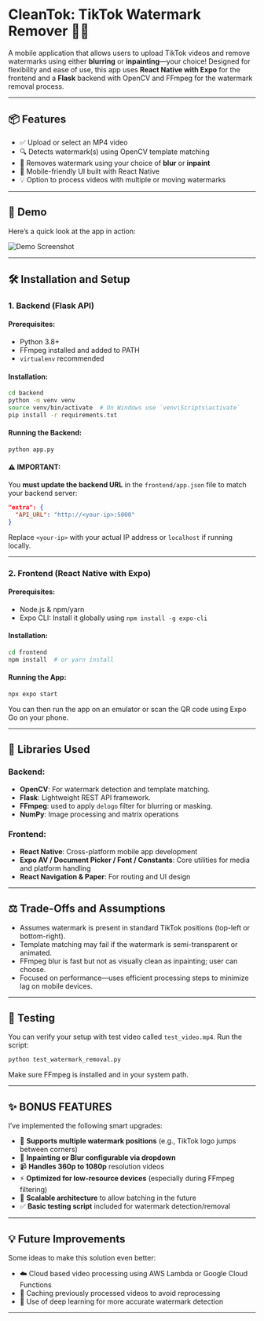 #  CleanTok: TikTok Watermark Remover 🎥❌

A mobile application that allows users to upload TikTok videos and remove watermarks using either **blurring** or **inpainting**—your choice! Designed for flexibility and ease of use, this app uses **React Native with Expo** for the frontend and a **Flask** backend with OpenCV and FFmpeg for the watermark removal process.

---

## 📦 Features

- ✅ Upload or select an MP4 video
- 🔍 Detects watermark(s) using OpenCV template matching
- 🎯 Removes watermark using your choice of **blur** or **inpaint**
- 📱 Mobile-friendly UI built with React Native
- 💡 Option to process videos with multiple or moving watermarks

---

## 🚀 Demo

Here’s a quick look at the app in action:

![Demo Screenshot](./tiktok_logo.png)

---

## 🛠️ Installation and Setup

### 1. Backend (Flask API)

#### Prerequisites:
- Python 3.8+
- FFmpeg installed and added to PATH
- `virtualenv` recommended

#### Installation:
```bash
cd backend
python -m venv venv
source venv/bin/activate  # On Windows use `venv\Scripts\activate`
pip install -r requirements.txt
```

#### Running the Backend:
```bash
python app.py
```

#### ⚠️ IMPORTANT:
You **must update the backend URL** in the `frontend/app.json` file to match your backend server:
```json
"extra": {
  "API_URL": "http://<your-ip>:5000"
}
```
Replace `<your-ip>` with your actual IP address or `localhost` if running locally.

---

### 2. Frontend (React Native with Expo)

#### Prerequisites:
- Node.js & npm/yarn
- Expo CLI: Install it globally using `npm install -g expo-cli`

#### Installation:
```bash
cd frontend
npm install  # or yarn install
```

#### Running the App:
```bash
npx expo start
```

You can then run the app on an emulator or scan the QR code using Expo Go on your phone.

---

## 🧰 Libraries Used

### Backend:
- **OpenCV**: For watermark detection and template matching.
- **Flask**: Lightweight REST API framework.
- **FFmpeg**: used to apply `delogo` filter for blurring or masking.
- **NumPy**: Image processing and matrix operations

### Frontend:
- **React Native**: Cross-platform mobile app development
- **Expo AV / Document Picker / Font / Constants**: Core utilities for media and platform handling
- **React Navigation & Paper**: For routing and UI design

---

## ⚖️ Trade-Offs and Assumptions

- Assumes watermark is present in standard TikTok positions (top-left or bottom-right).
- Template matching may fail if the watermark is semi-transparent or animated.
- FFmpeg blur is fast but not as visually clean as inpainting; user can choose.
- Focused on performance—uses efficient processing steps to minimize lag on mobile devices.

---

## 🧪 Testing

You can verify your setup with test video called `test_video.mp4`. Run the script:

```bash
python test_watermark_removal.py
```

Make sure FFmpeg is installed and in your system path.

---

## ✨ BONUS FEATURES

I’ve implemented the following smart upgrades:

- 🎯 **Supports multiple watermark positions** (e.g., TikTok logo jumps between corners)
- 🧠 **Inpainting or Blur configurable via dropdown**
- 📹 **Handles 360p to 1080p** resolution videos
- ⚡ **Optimized for low-resource devices** (especially during FFmpeg filtering)
- 🔄 **Scalable architecture** to allow batching in the future
- ✅ **Basic testing script** included for watermark detection/removal

---

## 💡 Future Improvements

Some ideas to make this solution even better:

- ☁️ Cloud based video processing using AWS Lambda or Google Cloud Functions
- 🔁 Caching previously processed videos to avoid reprocessing
- 🧠 Use of deep learning for more accurate watermark detection

---
